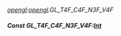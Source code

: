 _[opengl](../../modules/opengl/opengl-module.md):[opengl](../../modules/opengl/opengl-module.md).GL\_T4F\_C4F\_N3F\_V4F_
##### Const GL\_T4F\_C4F\_N3F\_V4F:[Int](../../modules/wonkey/wonkey-types-int.md)
